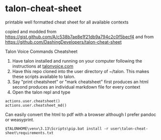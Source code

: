 # talon-cheat-sheet
printable well formatted cheat sheet for all available contexts

copied and modded from https://gist.github.com/A/c538b7ae8e1f21db9a794c2c0f5becf4 and from https://github.com/DashingDevelopers/talon-cheat-sheet

Talon Voice Commands Cheatsheet


1. Have talon installed and running on your computer following the instructions at [talonvoice.com](https://talonvoice.com/docs/index.html#getting-started)
2. Have this repo cloned  into the user directory of ~/talon.  This makes these scripts available to talon.
3. Say "print cheatsheet" or "mark cheatsheet" first produces an html second produces an individual markdown file for every context 
4. Open the talon repl and type

```
actions.user.cheatsheet()
actions.user.cheatsheet_md()
```
Can easily convert the html to pdf with a browser although I prefer pandoc or weasyprint.

```
$TALONHOME\venv\3.13\Scripts\pip.bat install -r user\talon-cheat-sheet\requirements.txt
```
